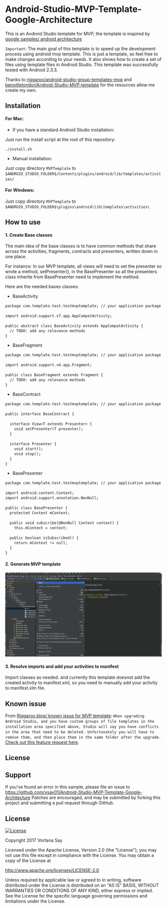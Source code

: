 # Android-Studio-MVP-Template-Google-Architecture

This is an Android Studio template for MVP; the template is inspired by [google samples/ android architecture](https://github.com/googlesamples/android-architecture/tree/todo-mvp/)

`Important`: The main goal of this template is to speed up the development process using android mvp template. This is just a template, so feel free to make changes according to your needs. It also shows how to create a set of files using template files in Android Studio. This template was successfully tested with Android 2.3.3.

Thanks to [riggaroo/android-studio-group-templates-mvp](https://github.com/riggaroo/android-studio-group-templates-mvp) and [benoitletondor/Android-Studio-MVP-template](https://github.com/benoitletondor/Android-Studio-MVP-template) for the resources allow me create my own.

## Installation

#### For Mac:

- If you have a standard Android Studio installation:

Just run the install script at the root of this repository:

```
./install.sh
```

- Manual installation:

Just copy directory `MVPTemplate` to `$ANDROID_STUDIO_FOLDER$/Contents/plugins/android/lib/templates/activities/`

#### For Windows:

Just copy directory `MVPTemplate` to `$ANDROID_STUDIO_FOLDER$\plugins\android\lib\templates\activities\`

## How to use

#### 1. Create Base classes

The main idea of the base classes is to have common methods that share across the activities, fragments, contracts and presenters, written down in one place.

For instance: In our MVP template, all views will need to set the presenter so wrote a  method, setPresenter(), in the BasePresenter so all the presenters class inherite from BasePresenter need to implement the method.

Here are the needed bases classes:

- BaseActivity
```
package com.template.test.testmvptemplate; // your application package

import android.support.v7.app.AppCompatActivity;

public abstract class BaseActivity extends AppCompatActivity {
  // TODO: add any relevance methods
}
```

- BaseFragment
```
package com.template.test.testmvptemplate; // your application package

import android.support.v4.app.Fragment;

public class BaseFragment extends Fragment {
  // TODO: add any relevance methods
}

```

- BaseContract
```
package com.template.test.testmvptemplate; // your application package

public interface BaseContract {

  interface View<T extends Presenter> {
    void setPresenter(T presenter);
  }

  interface Presenter {
    void start();
    void stop();
  }
}
```

- BasePresenter
```
package com.template.test.testmvptemplate; // your application package

import android.content.Context;
import android.support.annotation.NonNull;

public class BasePresenter {
  protected Context mContext;

  public void subscribe(@NonNull Context context) {
    this.mContext = context;

  public boolean isSubscribed() {
    return mContext != null;
  }
}
```
#### 2. Generate MVP template
![Create MVP template](demo/createmvpdemo.gif "Create MVP template")

#### 3. Resolve imports and add your activities to manifest
Import classes as needed. and currently this template doesnot add the created activity to manifest.xml, so you need to manually add your activity to manifest.xlm file.

## Known issue
From [Riggaroo blog/ known issue for MVP template](https://riggaroo.co.za/custom-file-template-group-android-studiointellij/):
`When upgrading Android Studio, and you have custom groups of file templates in the installation area specified above, Studio will say you have conflicts in the area that need to be deleted. Unfortunately you will have to remove them, and then place them in the same folder after the upgrade.` [Check out this feature request here](https://issuetracker.google.com/issues/37105193).

## License

Support
-------

If you've found an error in this sample, please file an issue to
https://github.com/vsay01/Android-Studio-MVP-Template-Google-Architecture
Patches are encouraged, and may be submitted by forking this project and
submitting a pull request through GitHub.

License
-------

[![License](https://img.shields.io/badge/License-Apache%202.0-blue.svg)](https://opensource.org/licenses/Apache-2.0)

Copyright 2017 Vortana Say

Licensed under the Apache License, Version 2.0 (the "License");
you may not use this file except in compliance with the License.
You may obtain a copy of the License at

http://www.apache.org/licenses/LICENSE-2.0

Unless required by applicable law or agreed to in writing, software
distributed under the License is distributed on an "AS IS" BASIS,
WITHOUT WARRANTIES OR CONDITIONS OF ANY KIND, either express or implied.
See the License for the specific language governing permissions and
limitations under the License.

